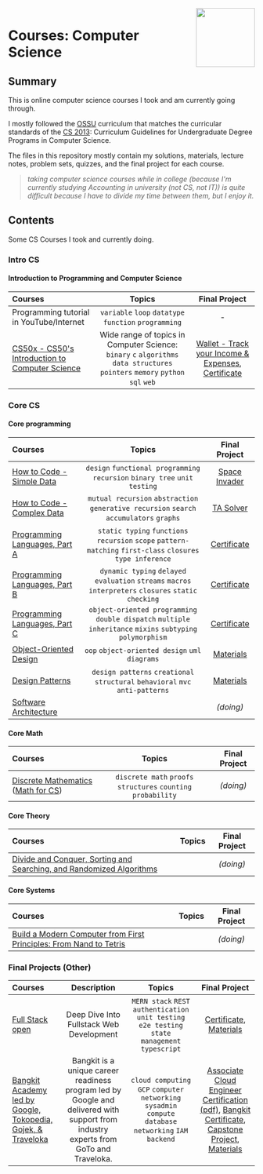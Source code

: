 <img src="https://img.icons8.com/color/480/null/code-folder.png" align="right" width="120px"/>

# Courses: Computer Science

## Summary

This is online computer science courses I took and am currently going through.

I mostly followed the [OSSU](https://github.com/ossu/computer-science) curriculum that matches the curricular standards of the [CS 2013](https://github.com/ossu/computer-science/blob/master/CURRICULAR_GUIDELINES.md): Curriculum Guidelines for Undergraduate Degree Programs in Computer Science.

The files in this repository mostly contain my solutions, materials, lecture notes, problem sets, quizzes, and the final project for each course.

> _taking computer science courses while in college (because I'm currently studying Accounting in university (not CS, not IT)) is quite difficult because I have to divide my time between them, but I enjoy it._

## Contents

Some CS Courses I took and currently doing.

### Intro CS

#### Introduction to Programming and Computer Science

| Courses                                                                             |                                                             Topics                                                             |                                                                             Final Project                                                                              |
| :---------------------------------------------------------------------------------- | :----------------------------------------------------------------------------------------------------------------------------: | :--------------------------------------------------------------------------------------------------------------------------------------------------------------------: |
| Programming tutorial in YouTube/Internet                                            |                                     `variable` `loop` `datatype` `function` `programming`                                      |                                                                                   -                                                                                    |
| [CS50x - CS50's Introduction to Computer Science](https://cs50.harvard.edu/x/2022/) | Wide range of topics in Computer Science: `binary` `c` `algorithms` `data structures` `pointers` `memory` `python` `sql` `web` | [Wallet - Track your Income & Expenses](https://github.com/hasferrr/wallet), [Certificate](https://cs50.harvard.edu/certificates/69a14d5d-59ed-4592-94da-211ea6c287c7) |

### Core CS

#### Core programming

| Courses                                                                                      |                                                    Topics                                                    |                                    Final Project                                    |
| :------------------------------------------------------------------------------------------- | :----------------------------------------------------------------------------------------------------------: | :---------------------------------------------------------------------------------: |
| [How to Code - Simple Data](https://www.edx.org/course/how-to-code-simple-data)              |                  `design` `functional programming` `recursion` `binary tree` `unit testing`                  |             [Space Invader](2_Core_CS/1_HowToCodeSimple/Final_Project)              |
| [How to Code - Complex Data](https://www.edx.org/course/how-to-code-complex-data)            |           `mutual recursion` `abstraction` `generative recursion` `search` `accumulators` `graphs`           |               [TA Solver](2_Core_CS/2_HowToCodeComplex/Final_Project)               |
| [Programming Languages, Part A](https://www.coursera.org/learn/programming-languages)        | `static typing` `functions` `recursion` `scope` `pattern-matching` `first-class` `closures` `type inference` | [Certificate](https://www.coursera.org/account/accomplishments/verify/Y9LAEKAMR8J5) |
| [Programming Languages, Part B](https://www.coursera.org/learn/programming-languages-part-b) |     `dynamic typing` `delayed evaluation` `streams` `macros` `interpreters` `closures` `static checking`     | [Certificate](https://www.coursera.org/account/accomplishments/verify/HQYP2T5BK5FA) |
| [Programming Languages, Part C](https://www.coursera.org/learn/programming-languages-part-c) |  `object-oriented programming` `double dispatch` `multiple inheritance` `mixins` `subtyping` `polymorphism`  | [Certificate](https://www.coursera.org/account/accomplishments/verify/BCBPTHQDZVNA) |
| [Object-Oriented Design](https://www.coursera.org/learn/object-oriented-design)              |                               `oop` `object-oriented design` `uml` `diagrams`                                |                    [Materials](2_Core_CS/6_ObjectOrientedDesign)                    |
| [Design Patterns](https://www.coursera.org/learn/design-patterns)                            |                `design patterns` `creational` `structural` `behavioral` `mvc` `anti-patterns`                |                       [Materials](2_Core_CS/7_DesignPatterns)                       |
| [Software Architecture](https://www.coursera.org/learn/software-architecture)                |                                                                                                              |                                      _(doing)_                                      |

#### Core Math

| Courses                                                                                                                                         |                             Topics                             | Final Project |
| :---------------------------------------------------------------------------------------------------------------------------------------------- | :------------------------------------------------------------: | :-----------: |
| [Discrete Mathematics](3_Core_Math/DiscreteMath) ([Math for CS](https://openlearninglibrary.mit.edu/courses/course-v1:OCW+6.042J+2T2019/about)) | `discrete math` `proofs` `structures` `counting` `probability` |   _(doing)_   |

#### Core Theory

| Courses                                                                                                                          | Topics | Final Project |
| :------------------------------------------------------------------------------------------------------------------------------- | :----: | :-----------: |
| [Divide and Conquer, Sorting and Searching, and Randomized Algorithms](https://www.coursera.org/learn/algorithms-divide-conquer) |        |   _(doing)_   |

#### Core Systems

| Courses                                                                                            | Topics | Final Project |
| :------------------------------------------------------------------------------------------------- | :----: | :-----------: |
| [Build a Modern Computer from First Principles: From Nand to Tetris](https://www.nand2tetris.org/) |        |   _(doing)_   |

### Final Projects (Other)

| Courses                                                                                                 |                                                             Description                                                              |                                                   Topics                                                   |                                                                                                                                                                                                                         Final Project                                                                                                                                                                                                                          |
| :------------------------------------------------------------------------------------------------------ | :----------------------------------------------------------------------------------------------------------------------------------: | :--------------------------------------------------------------------------------------------------------: | :------------------------------------------------------------------------------------------------------------------------------------------------------------------------------------------------------------------------------------------------------------------------------------------------------------------------------------------------------------------------------------------------------------------------------------------------------------: |
| [Full Stack open](https://fullstackopen.com/en/)                                                        |                                               Deep Dive Into Fullstack Web Development                                               |     `MERN stack` `REST` `authentication` `unit testing` `e2e testing` `state management` `typescript`      |                                                                                                                                        [Certificate](https://studies.cs.helsinki.fi/stats/api/certificate/fullstackopen/en/8422536365f972fd04e28b62782a0093), [Materials](https://github.com/hasferrr?tab=repositories)                                                                                                                                        |
| [Bangkit Academy led by Google, Tokopedia, Gojek, & Traveloka](https://grow.google/intl/id_id/bangkit/) | Bangkit is a unique career readiness program led by Google and delivered with support from industry experts from GoTo and Traveloka. | `cloud computing` `GCP` `computer networking` `sysadmin` `compute` `database` `networking` `IAM` `backend` | [Associate Cloud Engineer Certification](https://www.credly.com/badges/f575d9ae-96f8-471b-854d-46fb76e2457b/) [(pdf)](https://drive.google.com/file/d/1NOACWO22QH8n1Wp7aZDdAOxZpMYZX6p9/view?usp=sharing), [Bangkit Certificate](https://drive.google.com/file/u/3/d/1MAbsIllK6-ljyGuRXVh-vJtFQjZcbdn3/view), [Capstone Project](https://github.com/PeduliTernak), [Materials](https://hasferrr.notion.site/Bangkit-CC-92fd073af63242fb8ac03b4be22bcea2?pvs=4) |
